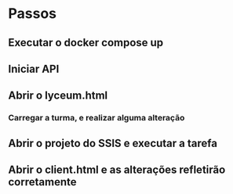 # Passos

## Executar o docker compose up

## Iniciar API

## Abrir o lyceum.html
### Carregar a turma, e realizar alguma alteração

## Abrir o projeto do SSIS e executar a tarefa

## Abrir o client.html e as alterações refletirão corretamente